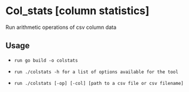 # Col_stats [column statistics]

Run arithmetic operations of csv column data

## Usage

- `run go build -o colstats`

- `run ./colstats -h for a list of options available for the tool`

- `run ./colstats [-op] [-col] [path to a csv file or csv filename]`
